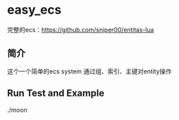 easy_ecs
====
完整的ecs：https://github.com/sniper00/entitas-lua

简介
-
这个一个简单的ecs 
system 通过组、索引、主键对entity操作

Run Test and Example
-
./moon
